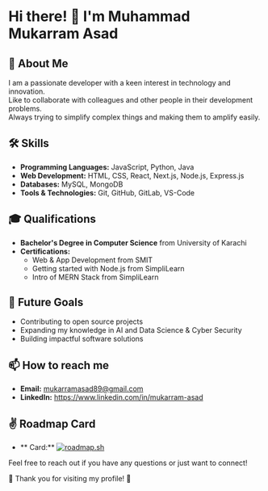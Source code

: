 # Hi there! 👋 I'm Muhammad Mukarram Asad

## 🚀 About Me
I am a passionate developer with a keen interest in technology and innovation.  
Like to collaborate with colleagues and other people in their development problems.  
Always trying to simplify complex things and making them to amplify easily.

## 🛠 Skills
- **Programming Languages:** JavaScript, Python, Java
- **Web Development:** HTML, CSS, React, Next.js, Node.js, Express.js
- **Databases:** MySQL, MongoDB
- **Tools & Technologies:** Git, GitHub, GitLab, VS-Code

## 🎓 Qualifications
- **Bachelor's Degree in Computer Science** from University of Karachi
- **Certifications:**
  - Web & App Development from SMIT
  - Getting started with Node.js from SimpliLearn  
  - Intro of MERN Stack from SimpliLearn

## 🎯 Future Goals
- Contributing to open source projects
- Expanding my knowledge in AI and Data Science & Cyber Security
- Building impactful software solutions

## 📫 How to reach me
- **Email:** mukarramasad89@gmail.com
- **LinkedIn:** https://www.linkedin.com/in/mukarram-asad  

## ✌ Roadmap Card  
- ** Card:** <a href="https://roadmap.sh"><img src="https://roadmap.sh/card/tall/6781517970129741a8dee240?variant=dark" alt="roadmap.sh"/></a>


Feel free to reach out if you have any questions or just want to connect!

🌟 Thank you for visiting my profile! 🌟
